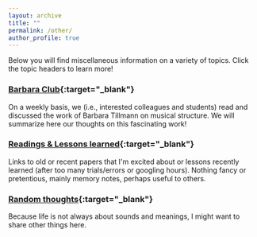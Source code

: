 ```yaml
---
layout: archive
title: ""
permalink: /other/
author_profile: true
---
```


Below you will find miscellaneous information on a variety of topics. Click the topic headers to learn more! 

### [Barbara Club](https://pauline-lm.github.io/barbara/){:target="_blank"} 
On a weekly basis, we (i.e., interested colleagues and students) read and discussed the work of Barbara Tillmann on musical structure. We will summarize here our thoughts on this fascinating work!


### [Readings & Lessons learned](https://pauline-lm.github.io/readings/){:target="_blank"} 
Links to old or recent papers that I'm excited about or lessons recently learned (after too many trials/errors or googling hours). Nothing fancy or pretentious, mainly memory notes, perhaps useful to others.

### [Random thoughts](https://pauline-lm.github.io/random/){:target="_blank"} 
Because life is not always about sounds and meanings, I might want to share other things here.

